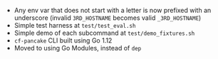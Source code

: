 * Any env var that does not start with a letter is now prefixed with an underscore (invalid `3RD_HOSTNAME` becomes valid `_3RD_HOSTNAME`)
* Simple test harness at `test/test_eval.sh`
* Simple demo of each subcommand at `test/demo_fixtures.sh`
* `cf-pancake` CLI built using Go 1.12
* Moved to using Go Modules, instead of `dep`
